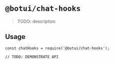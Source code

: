 # `@botui/chat-hooks`

> TODO: description

## Usage

```
const chatHooks = require('@botui/chat-hooks');

// TODO: DEMONSTRATE API
```
